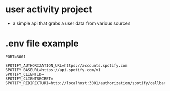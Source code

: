 # user activity project

- a simple api that grabs a user data from various sources

# .env file example

```
PORT=3001

SPOTIFY_AUTHORIZATION_URL=https://accounts.spotify.com
SPOTIFY_BASEURL=https://api.spotify.com/v1
SPOTIFY_CLIENTID=
SPOTIFY_CLIENTSECRET=
SPOTIFY_REDIRECTURI=http://localhost:3001/authorization/spotify/callback
```
